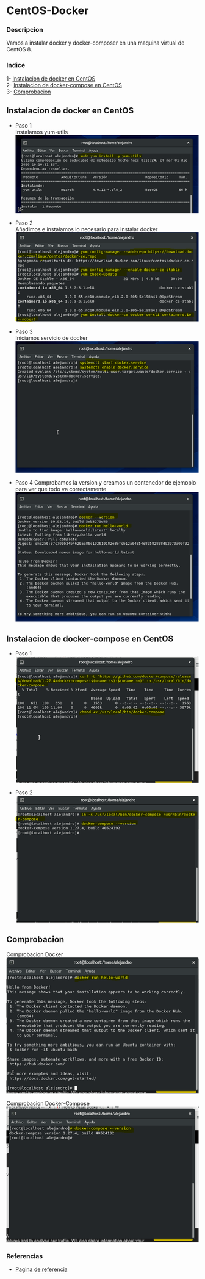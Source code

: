 # CentOS-Docker
### Descripcion
Vamos a instalar docker y docker-composer en una maquina virtual de CentOS 8.
### Indice
1- [Instalacion de docker en CentOS](#docker)  
2- [Instalacion de docker-compose en CentOS](#docker-compose)  
3- [Comprobacion](#comprobacion)

<a name="docker"></a>
## Instalacion de docker en CentOS
- Paso 1  
Instalamos yum-utils  
![imagen](imagenes/utils.jpg)  
  
- Paso 2  
Añadimos e instalamos lo necesario para instalar docker  
![imagen](imagenes/docker.jpg) 
  
- Paso 3  
Iniciamos servicio de docker  
![imagen](imagenes/iniciar.jpg)  
  
- Paso 4
Comprobamos la version y creamos un contenedor de ejemoplo para ver que todo va correctamente
![imagen](imagenes/Comprobacion.jpg) 
  
<a name="docker-compose"></a>
## Instalacion de docker-compose en CentOS  
- Paso 1  
![imagen](imagenes/curl.jpg)  
  
- Paso 2  
![imagen](imagenes/docker-compose.jpg)  
  
<a name="comprobacion"></a>
## Comprobacion  
Comprobacion Docker  
![imagen](imagenes/comprobacion1.jpg)  
  
Comprobacion Docker-Compose  
![imagen](imagenes/comprobacion2.jpg)  
### Referencias
- [Pagina de referencia](https://www.linuxtechi.com/install-docker-ce-centos-8-rhel-8/)
